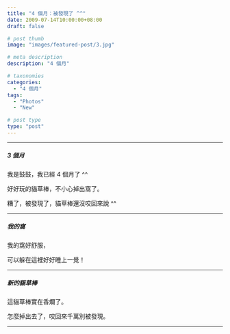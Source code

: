 ```yaml
---
title: "4 個月：被發現了 ^^"
date: 2009-07-14T10:00:00+08:00
draft: false

# post thumb
image: "images/featured-post/3.jpg"

# meta description
description: "4 個月"

# taxonomies
categories:
  - "4 個月"
tags:
  - "Photos"
  - "New"

# post type
type: "post"
---
```


<hr>

##### 3 個月

我是鼓鼓，我已經 4 個月了 ^^

好好玩的貓草棒，不小心掉出窩了。

糟了，被發現了，貓草棒還沒咬回來說 ^^

<hr>


##### 我的窩

我的窩好舒服，

可以躲在這裡好好睡上一覺！


<hr>

##### 新的貓草棒

這貓草棒實在香爛了。

怎麼掉出去了，咬回來千萬別被發現。


<hr>


